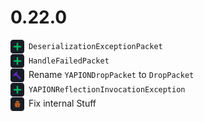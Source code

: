 # 0.22.0

<div style="margin-bottom: 1px">
<img src="icons/add.png" width="22px" style="vertical-align: middle; margin-right: 3px"> <code>DeserializationExceptionPacket</code>
</div>
<div style="margin-bottom: 1px">
<img src="icons/add.png" width="22px" style="vertical-align: middle; margin-right: 3px"> <code>HandleFailedPacket</code>
</div>
<div style="margin-bottom: 1px">
<img src="icons/rework.png" width="22px" style="vertical-align: middle; margin-right: 3px"> Rename <code>YAPIONDropPacket</code> to <code>DropPacket</code>
</div>
<div style="margin-bottom: 1px">
<img src="icons/add.png" width="22px" style="vertical-align: middle; margin-right: 3px"> <code>YAPIONReflectionInvocationException</code>
</div>
<div style="margin-bottom: 1px">
<img src="icons/fix.png" width="22px" style="vertical-align: middle; margin-right: 3px"> Fix internal Stuff
</div>
